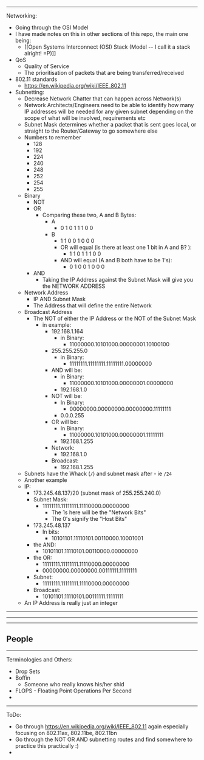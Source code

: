
---
Networking:
- Going through the OSI Model
- I have made notes on this in other sections of this repo, the main one being:
	- [[Open Systems Interconnect (OSI) Stack (Model -- I call it a stack alright! =P)]]
- QoS
	- Quality of Service
	- The prioritisation of packets that are being transferred/received
- 802.11 standards
	- https://en.wikipedia.org/wiki/IEEE_802.11
- Subnetting:
	- Decrease Network Chatter that can happen across Network(s)
	- Network Architects/Engineers need to be able to identify how many IP addresses will be needed for any given subnet depending on the scope of what will be involved, requirements etc
	- Subnet Mask determines whether a packet that is sent goes local, or straight to the Router/Gateway to go somewhere else
	- Numbers to remember
		- 128
		- 192
		- 224
		- 240
		- 248
		- 252
		- 254
		- 255
	- Binary
		- NOT
		- OR
			- Comparing these two, A and B Bytes:
				- A 
					- 0 1 0 1 1 1 0 0 
				- B
					- 1 1 0 0 1 0 0 0 
					- OR will equal (is there at least one 1 bit in A and B? ):
						- 1 1 0 1 1 1 0 0 
					- AND will equal (A and B both have to be 1's):
						- 0 1 0 0 1 0 0 0 
		- AND
			- Taking the IP Address against the Subnet Mask will give you the NETWORK ADDRESS
	- Network Address
		- IP AND Subnet Mask
		- The Address that will define the entire Network
	- Broadcast Address
		- The NOT of either the IP Address or the NOT of the Subnet Mask
			- in example:
				- 192.168.1.164
					- in Binary:
						- 11000000.10101000.00000001.10100100
				- 255.255.255.0
					- in Binary:
						- 11111111.11111111.11111111.00000000
				- AND will be:
					- in Binary:
						- 11000000.10101000.00000001.00000000
					- 192.168.1.0
				- NOT will be:
					- In Binary:
						- 00000000.00000000.00000000.11111111
					- 0.0.0.255
				- OR will be:
					- In Binary:
						- 11000000.10101000.00000001.11111111
					- 192.168.1.255
				- Network:
					- 192.168.1.0
				- Broadcast:
					- 192.168.1.255
	- Subnets have the Whack (`/`) and subnet mask after - ie `/24` 
	- Another example
	- IP:
		- 173.245.48.137/20 (subnet mask of 255.255.240.0)
		- Subnet Mask: 
			- 11111111.11111111.11110000.00000000
				- The 1s here will be the "Network Bits"
				- The 0's signify the "Host Bits"
		- 173.245.48.137
			- In bits:
				- 10101101.11110101.00110000.10001001
		- the AND:
			- 10101101.11110101.00110000.00000000
		- the OR:
			- 11111111.11111111.11110000.00000000
			- 00000000.00000000.00111111.11111111
		- Subnet:
			- 11111111.11111111.11110000.00000000
		- Broadcast:
			- 10101101.11110101.00111111.11111111
	- An IP Address is really just an integer
---

---

---
People
- 
---
Terminologies and Others:
- Drop Sets
- Boffin 
	- Someone who really knows his/her shid
- FLOPS - Floating Point Operations Per Second
- 
---
ToDo:
- Go through https://en.wikipedia.org/wiki/IEEE_802.11 again especially focusing on 802.11ax, 802.11be, 802.11bn
- Go through the NOT OR AND subnetting routes and find somewhere to practice this practically :) 
- 